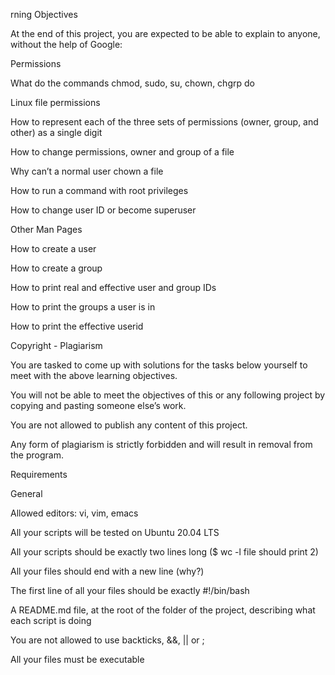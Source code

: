 rning Objectives

At the end of this project, you are expected to be able to explain to anyone, without the help of Google:



Permissions

What do the commands chmod, sudo, su, chown, chgrp do

Linux file permissions

How to represent each of the three sets of permissions (owner, group, and other) as a single digit

How to change permissions, owner and group of a file

Why can’t a normal user chown a file

How to run a command with root privileges

How to change user ID or become superuser

Other Man Pages

How to create a user

How to create a group

How to print real and effective user and group IDs

How to print the groups a user is in

How to print the effective userid

Copyright - Plagiarism

You are tasked to come up with solutions for the tasks below yourself to meet with the above learning objectives.

You will not be able to meet the objectives of this or any following project by copying and pasting someone else’s work.

You are not allowed to publish any content of this project.

Any form of plagiarism is strictly forbidden and will result in removal from the program.

Requirements

General

Allowed editors: vi, vim, emacs

All your scripts will be tested on Ubuntu 20.04 LTS

All your scripts should be exactly two lines long ($ wc -l file should print 2)

All your files should end with a new line (why?)

The first line of all your files should be exactly #!/bin/bash

A README.md file, at the root of the folder of the project, describing what each script is doing

You are not allowed to use backticks, &&, || or ;

All your files must be executable
